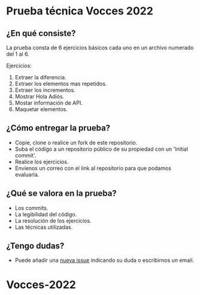 # Prueba técnica Vocces 2022

## ¿En qué consiste?
La prueba consta de 6 ejercicios básicos cada uno en un archivo numerado del 1 al 6.

Ejercicios:
  1. Extraer la diferencia.
  2. Extraer los elementos mas repetidos.
  3. Extraer los incrementos.
  4. Mostrar Hola Adiós.
  5. Mostar información de API.
  6. Maquetar elementos.

## ¿Cómo entregar la prueba?
 - Copie, clone o realice un fork de este repositorio.
 - Suba el código a un repositorio público de su propiedad con un 'Initial commit'.
 - Realice los ejercicios.
 - Envienos un correo con el link al repositorio para que podamos evaluarla.

## ¿Qué se valora en la prueba?
 - Los commits.
 - La legibilidad del código.
 - La resolución de los ejercicios.
 - Las técnicas utilizadas.

## ¿Tengo dudas?
 - Puede añadir una [nueva issue](https://gitlab.com/vocces-pruebas-publicas/prueba-fronend-2022/-/issues/new) indicando su duda o escribirnos un email.
# Vocces-2022
